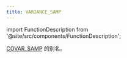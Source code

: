 ```yaml
---
title: VARIANCE_SAMP
---
```


import FunctionDescription from '@site/src/components/FunctionDescription';

<FunctionDescription description="Introduced or updated: v1.2.738"/>

[COVAR_SAMP](aggregate-covar-samp.md) 的别名。